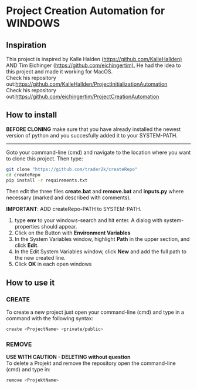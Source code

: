 # Project Creation Automation for WINDOWS

## Inspiration

This project is inspired by Kalle Halden (<https://github.com/KalleHallden)> AND Tim Eichinger (<https://github.com/eichingertim).> He had the idea to this project and made it working for MacOS.\
Check his repository out:<https://github.com/KalleHallden/ProjectInitializationAutomation> \
Check his repository out:<https://github.com/eichingertim/ProjectCreationAutomation>

## How to install

**BEFORE CLONING** make sure that you have already installed the newest version of python and you succesfully added it to your SYSTEM-PATH.

---

Goto your command-line (cmd) and navigate to the location where you want to clone this project. Then type:

``` bash
git clone "https://github.com/trader2k/createRepo"
cd createRepo
pip install -r requirements.txt
```

Then edit the three files
**create.bat** and
**remove.bat** and
**inputs.py** where necessary (marked and described with comments).

**IMPORTANT**: ADD createRepo-PATH to SYSTEM-PATH.

1. type **env** to your windows-search and hit enter. A dialog with system-properties should appear.
2. Click on the Button with **Environment Variables**
3. In the System Variables window, highlight **Path** in the upper section, and click **Edit**.
4. In the Edit System Variables window, click **New** and add the full path to the new created line.
5. Click **OK** in each open windows

## How to use it

### CREATE

To create a new project just open your command-line (cmd) and type in a command with the following syntax:

``` bash
create <ProjectName> <private/public>
```

### REMOVE

**USE WITH CAUTION - DELETING without question** \
To delete a Projekt and remove the repository open the command-line (cmd) and type in:

``` bash
remove <ProjektName>
```
